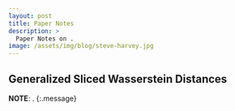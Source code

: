 ```yaml
---
layout: post
title: Paper Notes
description: >
  Paper Notes on .
image: /assets/img/blog/steve-harvey.jpg
---
```



## Generalized Sliced Wasserstein Distances
**NOTE**: .
{:.message}
